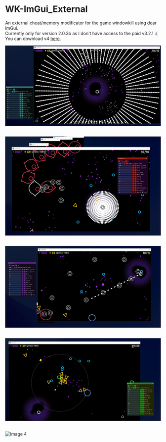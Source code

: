 # WK-ImGui_External 
An external cheat/memory modificator for the game windowkill using dear ImGui.
<br>Currently only for version 2.0.3b as I don't have access to the paid v3.2.1 :(
You can download v4 [here](https://github.com/fakepepsilol/WK-ImGui_External/releases).
<br>

![Image 1](images/1.png)
<br>
<br>

![Image 2](images/2.png)
<br>
<br>

![Image 3](images/3.png)
<br>
<br>

![Image 4](images/4.png)
<br>
<br>

![Image 4](images/5.png)
